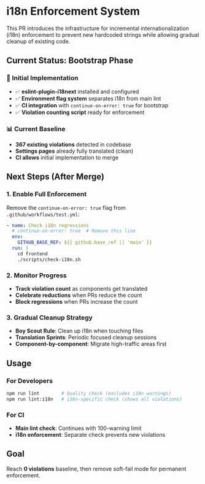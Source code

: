 # i18n Enforcement System

This PR introduces the infrastructure for incremental internationalization (i18n) enforcement to prevent new hardcoded strings while allowing gradual cleanup of existing code.

## Current Status: Bootstrap Phase

### 🚧 Initial Implementation
- ✅ **eslint-plugin-i18next** installed and configured
- ✅ **Environment flag system** separates i18n from main lint  
- ✅ **CI integration** with `continue-on-error: true` for bootstrap
- ✅ **Violation counting script** ready for enforcement

### 📊 Current Baseline
- **367 existing violations** detected in codebase
- **Settings pages** already fully translated (clean)
- **CI allows** initial implementation to merge

## Next Steps (After Merge)

### 1. Enable Full Enforcement
Remove the `continue-on-error: true` flag from `.github/workflows/test.yml`:

```yaml
- name: Check i18n regressions
  # continue-on-error: true  # Remove this line
  env:
    GITHUB_BASE_REF: ${{ github.base_ref || 'main' }}
  run: |
    cd frontend
    ./scripts/check-i18n.sh
```

### 2. Monitor Progress
- **Track violation count** as components get translated
- **Celebrate reductions** when PRs reduce the count
- **Block regressions** when PRs increase the count

### 3. Gradual Cleanup Strategy
- **Boy Scout Rule**: Clean up i18n when touching files
- **Translation Sprints**: Periodic focused cleanup sessions
- **Component-by-component**: Migrate high-traffic areas first

## Usage

### For Developers
```bash
npm run lint        # Quality check (excludes i18n warnings)
npm run lint:i18n   # i18n-specific check (shows all violations)
```

### For CI
- **Main lint check**: Continues with 100-warning limit
- **i18n enforcement**: Separate check prevents new violations

## Goal
Reach **0 violations** baseline, then remove soft-fail mode for permanent enforcement.
